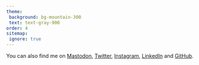 ```yaml
---
theme:
 background: bg-mountain-300
 text: text-gray-900
order: 4
sitemap:
 ignore: true
---
```


You can also find me on <a rel="me" href="https://home.social/@mhaack" title="@mhaack@home.social on Mastodon">Mastodon</a>, [Twitter], [Instagram], [LinkedIn] and [GitHub].

[twitter]: https://twitter.com/mhaack
[instagram]: https://instagram.com/mhaack
[github]: https://github.com/mhaack
[linkedin]: https://de.linkedin.com/in/markushaack
